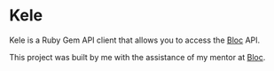 # Kele

Kele is a Ruby Gem API client that allows you to access the [Bloc](https://www.bloc.io) API.

This project was built by me with the assistance of my mentor at [Bloc](https://www.bloc.io/).
